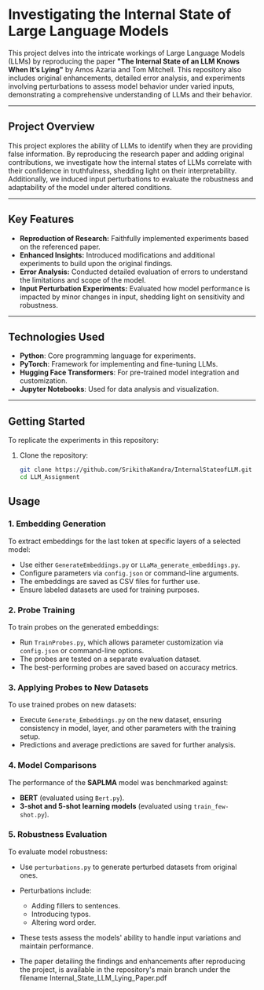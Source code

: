 # Investigating the Internal State of Large Language Models  

This project delves into the intricate workings of Large Language Models (LLMs) by reproducing the paper **"The Internal State of an LLM Knows When It’s Lying"** by Amos Azaria and Tom Mitchell. This repository also includes original enhancements, detailed error analysis, and experiments involving perturbations to assess model behavior under varied inputs, demonstrating a comprehensive understanding of LLMs and their behavior.  

---

## Project Overview  
This project explores the ability of LLMs to identify when they are providing false information. By reproducing the research paper and adding original contributions, we investigate how the internal states of LLMs correlate with their confidence in truthfulness, shedding light on their interpretability. Additionally, we induced input perturbations to evaluate the robustness and adaptability of the model under altered conditions.  

---

## Key Features  
- **Reproduction of Research:** Faithfully implemented experiments based on the referenced paper.  
- **Enhanced Insights:** Introduced modifications and additional experiments to build upon the original findings.  
- **Error Analysis:** Conducted detailed evaluation of errors to understand the limitations and scope of the model.  
- **Input Perturbation Experiments:** Evaluated how model performance is impacted by minor changes in input, shedding light on sensitivity and robustness.  

---

## Technologies Used  
- **Python**: Core programming language for experiments.  
- **PyTorch**: Framework for implementing and fine-tuning LLMs.  
- **Hugging Face Transformers**: For pre-trained model integration and customization.  
- **Jupyter Notebooks**: Used for data analysis and visualization.  

---

## Getting Started  
To replicate the experiments in this repository:  
1. Clone the repository:  
   ```bash
   git clone https://github.com/SrikithaKandra/InternalStateofLLM.git
   cd LLM_Assignment

## Usage

### 1. **Embedding Generation**
To extract embeddings for the last token at specific layers of a selected model:
- Use either `GenerateEmbeddings.py` or `LLaMa_generate_embeddings.py`.
- Configure parameters via `config.json` or command-line arguments.
- The embeddings are saved as CSV files for further use.
- Ensure labeled datasets are used for training purposes.

### 2. **Probe Training**
To train probes on the generated embeddings:
- Run `TrainProbes.py`, which allows parameter customization via `config.json` or command-line options.
- The probes are tested on a separate evaluation dataset.
- The best-performing probes are saved based on accuracy metrics.

### 3. **Applying Probes to New Datasets**
To use trained probes on new datasets:
- Execute `Generate_Embeddings.py` on the new dataset, ensuring consistency in model, layer, and other parameters with the training setup.
- Predictions and average predictions are saved for further analysis.

### 4. **Model Comparisons**
The performance of the **SAPLMA** model was benchmarked against:
- **BERT** (evaluated using `Bert.py`).
- **3-shot and 5-shot learning models** (evaluated using `train_few-shot.py`).

### 5. **Robustness Evaluation**
To evaluate model robustness:
- Use `perturbations.py` to generate perturbed datasets from original ones.
- Perturbations include:
  - Adding fillers to sentences.
  - Introducing typos.
  - Altering word order.
- These tests assess the models' ability to handle input variations and maintain performance.

- The paper detailing the findings and enhancements after reproducing the project, is available in the repository's main branch under the filename Internal_State_LLM_Lying_Paper.pdf
